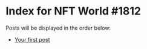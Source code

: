 # Index for NFT World #1812
Posts will be displayed in the order below:

- [Your first post](./001-first.md)

